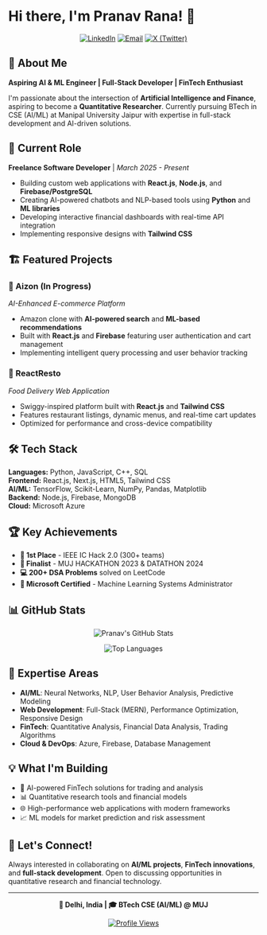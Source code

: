 # Hi there, I'm Pranav Rana! 👋

<div align="center">
  
[![LinkedIn](https://img.shields.io/badge/LinkedIn-0077B5?style=for-the-badge&logo=linkedin&logoColor=white)](https://www.linkedin.com/in/pranav-rana-141565213)
[![Email](https://img.shields.io/badge/Email-D14836?style=for-the-badge&logo=gmail&logoColor=white)](mailto:pranavrana366@gmail.com)
[![X (Twitter)](https://img.shields.io/badge/X-000000?style=for-the-badge&logo=x&logoColor=white)](https://x.com/PRanav77377)

</div>

## 🚀 About Me

**Aspiring AI & ML Engineer | Full-Stack Developer | FinTech Enthusiast**

I'm passionate about the intersection of **Artificial Intelligence and Finance**, aspiring to become a **Quantitative Researcher**. Currently pursuing BTech in CSE (AI/ML) at Manipal University Jaipur with expertise in full-stack development and AI-driven solutions.

## 💼 Current Role

**Freelance Software Developer** | *March 2025 - Present*
- Building custom web applications with **React.js**, **Node.js**, and **Firebase/PostgreSQL**
- Creating AI-powered chatbots and NLP-based tools using **Python** and **ML libraries**
- Developing interactive financial dashboards with real-time API integration
- Implementing responsive designs with **Tailwind CSS**

## 🏗️ Featured Projects

### 🛒 Aizon (In Progress)
*AI-Enhanced E-commerce Platform*
- Amazon clone with **AI-powered search** and **ML-based recommendations**
- Built with **React.js** and **Firebase** featuring user authentication and cart management
- Implementing intelligent query processing and user behavior tracking

### 🍕 ReactResto
*Food Delivery Web Application*  
- Swiggy-inspired platform built with **React.js** and **Tailwind CSS**
- Features restaurant listings, dynamic menus, and real-time cart updates
- Optimized for performance and cross-device compatibility

## 🛠️ Tech Stack

**Languages:** Python, JavaScript, C++, SQL  
**Frontend:** React.js, Next.js, HTML5, Tailwind CSS  
**AI/ML:** TensorFlow, Scikit-Learn, NumPy, Pandas, Matplotlib  
**Backend:** Node.js, Firebase, MongoDB  
**Cloud:** Microsoft Azure  

## 🏆 Key Achievements

- **🥇 1st Place** - IEEE IC Hack 2.0 (300+ teams)
- **🏅 Finalist** - MUJ HACKATHON 2023 & DATATHON 2024
- **💻 200+ DSA Problems** solved on LeetCode
- **📜 Microsoft Certified** - Machine Learning Systems Administrator

## 📊 GitHub Stats

<div align="center">
  
![Pranav's GitHub Stats](https://github-readme-stats.vercel.app/api?username=pranavrana&show_icons=true&theme=radical&hide_border=true)

![Top Languages](https://github-readme-stats.vercel.app/api/top-langs/?username=pranavrana&layout=compact&theme=radical&hide_border=true)

</div>

## 🎯 Expertise Areas

- **AI/ML**: Neural Networks, NLP, User Behavior Analysis, Predictive Modeling
- **Web Development**: Full-Stack (MERN), Performance Optimization, Responsive Design
- **FinTech**: Quantitative Analysis, Financial Data Analysis, Trading Algorithms
- **Cloud & DevOps**: Azure, Firebase, Database Management

## 💡 What I'm Building

- 🤖 AI-powered FinTech solutions for trading and analysis
- 📊 Quantitative research tools and financial models
- 🌐 High-performance web applications with modern frameworks
- 📈 ML models for market prediction and risk assessment

## 🤝 Let's Connect!

Always interested in collaborating on **AI/ML projects**, **FinTech innovations**, and **full-stack development**. Open to discussing opportunities in quantitative research and financial technology.

---

<div align="center">

**📍 Delhi, India | 🎓 BTech CSE (AI/ML) @ MUJ**

[![Profile Views](https://komarev.com/ghpvc/?username=pranavrana&color=blueviolet&style=flat-square)](https://github.com/pranavrana)

</div>
